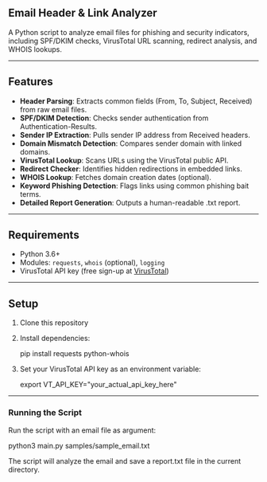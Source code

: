 ## Email Header & Link Analyzer

A Python script to analyze email files for phishing and security indicators, including SPF/DKIM checks, VirusTotal URL scanning, redirect analysis, and WHOIS lookups.

---
## Features

-  **Header Parsing**: Extracts common fields (From, To, Subject, Received) from raw email files.
-  **SPF/DKIM Detection**: Checks sender authentication from Authentication-Results.
-  **Sender IP Extraction**: Pulls sender IP address from Received headers.
-  **Domain Mismatch Detection**: Compares sender domain with linked domains.
-  **VirusTotal Lookup**: Scans URLs using the VirusTotal public API.
-  **Redirect Checker**: Identifies hidden redirections in embedded links.
-  **WHOIS Lookup**: Fetches domain creation dates (optional).
-  **Keyword Phishing Detection**: Flags links using common phishing bait terms.
-  **Detailed Report Generation**: Outputs a human-readable .txt report.

---
## Requirements

- Python 3.6+
- Modules: `requests`, `whois` (optional), `logging`
- VirusTotal API key (free sign-up at [VirusTotal](https://www.virustotal.com))

---
## Setup

1. Clone this repository
2. Install dependencies:

   pip install requests python-whois
   
4. Set your VirusTotal API key as an environment variable:

   export VT_API_KEY="your_actual_api_key_here"

---
### Running the Script
Run the script with an email file as argument:

python3 main.py samples/sample_email.txt

The script will analyze the email and save a report.txt file in the current directory.
